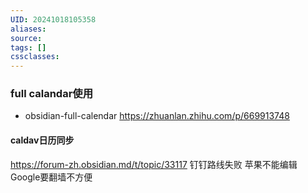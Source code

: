 ```yaml
---
UID: 20241018105358
aliases: 
source: 
tags: []
cssclasses:
---
```

### full calandar使用
- obsidian-full-calendar
https://zhuanlan.zhihu.com/p/669913748

#### caldav日历同步
https://forum-zh.obsidian.md/t/topic/33117
钉钉路线失败
苹果不能编辑
Google要翻墙不方便
